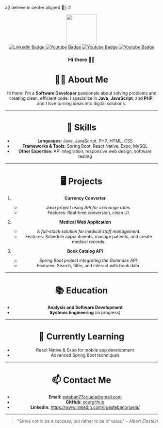 a[I believe in center aligned 🤲]: #

<div align="center">
  
[this is for the picture]: #	
<div id="header">
<img src="https://media.giphy.com/media/M9gbBd9nbDrOTu1Mqx/giphy.gif" width="100"/>
</div>
  
[badges i got it from shields.io ... anyone can copy and paste the link and change the parameters to test out, atleast thats how i did it]: #  
<div id="badges">
<a href="https://www.linkedin.com/in/estebanorjuela/">
  <img src="https://img.shields.io/badge/LinkedIn-blue?style=for-the-badge&logo=linkedin&logoColor=white" alt="LinkedIn Badge"/>
</a>
<a href="https://www.instagram.com/esteban120777/">
  <img src="https://img.shields.io/badge/Instagram-red?style=for-the-badge&logo=instagram&logoColor=white" alt="Youtube Badge"/>
</a>
<a href="mailto:esteban77orjuela@gmail.com">
  <img src="https://img.shields.io/badge/Gmail-white?style=for-the-badge&logo=gmail&logoColor=red" alt="Youtube Badge"/>
</a>
<a href="https://leetcode.com/aqchandra15/">
  <img src="https://img.shields.io/badge/Leetcode-black?style=for-the-badge&logo=leetcode&logoColor=yellow" alt="Youtube Badge"/>
</a>
</div>


### Hi there 👋🎉



# 🙋‍♂️ About Me

Hi there! I'm a **Software Developer** passionate about solving problems and creating clean, efficient code. I specialize in **Java**, **JavaScript**, and **PHP**, and I love turning ideas into digital solutions.

---

# 🚀 Skills

- **Languages:** Java, JavaScript, PHP, HTML, CSS
- **Frameworks & Tools:** Spring Boot, React Native, Expo, MySQL
- **Other Expertise:** API integration, responsive web design, software testing

---

# 🖥️ Projects

1. **Currency Converter**
   - *Java project using API for exchange rates.*
   - Features: Real-time conversion, clean UI.

2. **Medical Web Application**
   - *A full-stack solution for medical staff management.*
   - Features: Schedule appointments, manage patients, and create medical records.

3. **Book Catalog API**
   - *Spring Boot project integrating the Gutendex API.*
   - Features: Search, filter, and interact with book data.

---

# 📚 Education

- **Analysis and Software Development**
- **Systems Engineering** (in progress)

---

# 🌱 Currently Learning

- React Native & Expo for mobile app development
- Advanced Spring Boot techniques

---

# 📫 Contact Me

- **Email:** esteban77orjuela@gmail.com
- **GitHub:** [yourgithub](https://github.com/yourusername)
- **LinkedIn:** https://www.linkedin.com/in/estebanorjuela/

---

> "Strive not to be a success, but rather to be of value." - *Albert Einstein*

